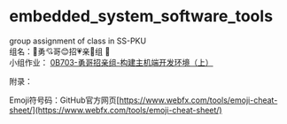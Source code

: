 # embedded_system_software_tools
group assignment of class in SS-PKU<br>
组名：:heartbeat:勇:cupid:哥:blush:招:heartpulse:亲:revolving_hearts:组 :sparkling_heart:<br>
小组作业：
[0B703-勇哥招亲组-构建主机端开发环境（上）](./0B703-勇哥招亲组-构建主机端开发环境（上）.md)



  

附录：

Emoji符号码：GitHub官方网页[https://www.webfx.com/tools/emoji-cheat-sheet/](https://www.webfx.com/tools/emoji-cheat-sheet/)

